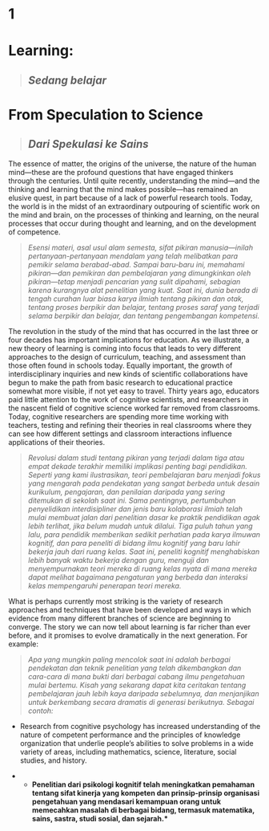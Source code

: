 # __1__
# __Learning:__
> ## __*Sedang belajar*__

# __From Speculation to Science__
> ## __*Dari Spekulasi ke Sains*__

The essence of matter, the origins of the universe, the nature of the human mind—these are the profound questions that have engaged thinkers through the centuries. Until quite recently, understanding the mind—and the thinking and learning that the mind makes possible—has remained an elusive quest, in part because of a lack of powerful research tools. Today, the world is in the midst of an extraordinary outpouring of scientific work on the mind and brain, on the processes of thinking and learning, on the neural processes that occur during thought and learning, and on the development of competence.

 > *Esensi materi, asal usul alam semesta, sifat pikiran manusia—inilah pertanyaan-pertanyaan mendalam yang telah melibatkan para pemikir selama berabad-abad. Sampai baru-baru ini, memahami pikiran—dan pemikiran dan pembelajaran yang dimungkinkan oleh pikiran—tetap menjadi pencarian yang sulit dipahami, sebagian karena kurangnya alat penelitian yang kuat. Saat ini, dunia berada di tengah curahan luar biasa karya ilmiah tentang pikiran dan otak, tentang proses berpikir dan belajar, tentang proses saraf yang terjadi selama berpikir dan belajar, dan tentang pengembangan kompetensi.*

The revolution in the study of the mind that has occurred in the last three or four decades has important implications for education. As we illustrate, a new theory of learning is coming into focus that leads to very different approaches to the design of curriculum, teaching, and assessment than those often found in schools today. Equally important, the growth of interdisciplinary inquiries and new kinds of scientific collaborations have begun to make the path from basic research to educational practice somewhat more visible, if not yet easy to travel. Thirty years ago, educators paid little attention to the work of cognitive scientists, and researchers in the nascent field of cognitive science worked far removed from classrooms. Today, cognitive researchers are spending more time working with teachers, testing and refining their theories in real classrooms where they can see how different settings and classroom interactions influence applications of their theories.

> *Revolusi dalam studi tentang pikiran yang terjadi dalam tiga atau empat dekade terakhir memiliki implikasi penting bagi pendidikan. Seperti yang kami ilustrasikan, teori pembelajaran baru menjadi fokus yang mengarah pada pendekatan yang sangat berbeda untuk desain kurikulum, pengajaran, dan penilaian daripada yang sering ditemukan di sekolah saat ini. Sama pentingnya, pertumbuhan penyelidikan interdisipliner dan jenis baru kolaborasi ilmiah telah mulai membuat jalan dari penelitian dasar ke praktik pendidikan agak lebih terlihat, jika belum mudah untuk dilalui. Tiga puluh tahun yang lalu, para pendidik memberikan sedikit perhatian pada karya ilmuwan kognitif, dan para peneliti di bidang ilmu kognitif yang baru lahir bekerja jauh dari ruang kelas. Saat ini, peneliti kognitif menghabiskan lebih banyak waktu bekerja dengan guru, menguji dan menyempurnakan teori mereka di ruang kelas nyata di mana mereka dapat melihat bagaimana pengaturan yang berbeda dan interaksi kelas mempengaruhi penerapan teori mereka.*

What is perhaps currently most striking is the variety of research approaches and techniques that have been developed and ways in which evidence from many different branches of science are beginning to converge. The story we can now tell about learning is far richer than ever before, and it promises to evolve dramatically in the next generation. For example:

> *Apa yang mungkin paling mencolok saat ini adalah berbagai pendekatan dan teknik penelitian yang telah dikembangkan dan cara-cara di mana bukti dari berbagai cabang ilmu pengetahuan mulai bertemu. Kisah yang sekarang dapat kita ceritakan tentang pembelajaran jauh lebih kaya daripada sebelumnya, dan menjanjikan untuk berkembang secara dramatis di generasi berikutnya. Sebagai contoh:*

+ Research from cognitive psychology has increased understanding of the nature of competent performance and the principles of knowledge organization that underlie people’s abilities to solve problems in a wide variety of areas, including mathematics, science, literature, social studies, and history.

+ * __Penelitian dari psikologi kognitif telah meningkatkan pemahaman tentang sifat kinerja yang kompeten dan prinsip-prinsip organisasi pengetahuan yang mendasari kemampuan orang untuk memecahkan masalah di berbagai bidang, termasuk matematika, sains, sastra, studi sosial, dan sejarah.*__
